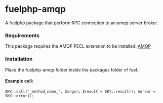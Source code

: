 fuelphp-amqp
============

A fuelphp package that perform RPC connection to an amqp server broker. 

### Requirements
This package requires the AMQP PECL extension to be installed. 
[AMQP](http://www.php.net/manual/en/intro.amqp.php "")

### Installation
Place the fuelphp-amqp folder inside the packages folder of fuel. 

#### Example call:

`SKY::call('_method_name_', $args);
$result = SKY::result();
$error = SKY::error();`

